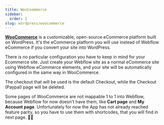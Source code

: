 ```yaml
---
title: WooCoommerce
sidebar:
  order: 1
slug: wordpress/woocommerce
---
```


[**WooCommerce**](https://woocommerce.com/) is a customizable, open-source eCommerce platform built on WordPress.
It's the eCommerce platform you will use instead of Webflow eCommerce if you convert your site into WordPress.

There is no particular configuration you have to keep in mind for your Ecommerce site. Just create your Webflow site as a normal eCommerce site using Webflow eCommerce elements, and your site will be automatically configured in the same way in WooCommerce.

The checkout that will be used is the default Checkout, while the Checkout (Paypal) page will be deleted.

Some pages of WooCommerce are not mappable 1 to 1 into Webflow, because Webflow for now doesn't have them, like **Cart page** and **My Account page**. Unfortunately for now the App has not already reached feature parity, so you have to use them with shortcodes, that you will find in next page. 🙇‍♂️
